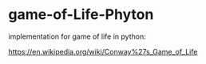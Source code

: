 # game-of-Life-Phyton

implementation for game of life in python:

https://en.wikipedia.org/wiki/Conway%27s_Game_of_Life 

